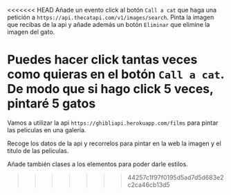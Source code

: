 <<<<<<< HEAD
Añade un evento click al botón `Call a cat` que haga una petición a `https://api.thecatapi.com/v1/images/search`. Pinta la imagen que recibas de la api y añade además un botón `Eliminar` que elimine la imagen del gato.

Puedes hacer click tantas veces como quieras en el botón `Call a cat`. De modo que si hago click 5 veces, pintaré 5 gatos
=======
Vamos a utilizar la api `https://ghibliapi.herokuapp.com/films` para pintar las peliculas en una galería.

Recoge los datos de la api y recorrelos para pintar en la web la imagen y el titulo de las peliculas.

Añade también clases a los elementos para poder darle estilos.
>>>>>>> 44257c1f97f0195d5ad7d5d683e2c2ca46cb13d5
